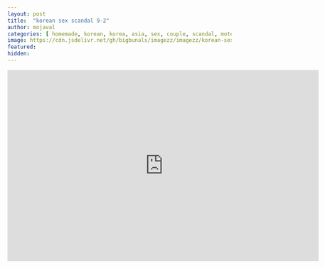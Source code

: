 ```yaml
---
layout: post
title:  "korean sex scandal 9-2"
author: mojaval
categories: [ homemade, korean, korea, asia, sex, couple, scandal, motel, adult, self, camera, real, cowgirl, natural tits, sex tape, blowjob ]
image: https://cdn.jsdelivr.net/gh/bigbunals/imagezz/imagezz/korean-sex-scandal-9-2___2578a8d72e9982054d07ed3ef22ad86fd38f1562.mp4.jpg
featured: 
hidden: 
---
```


<iframe src="https://openload.co/embed/TKaDUBFvyYw/korean-sex-scandal-9-2___2578a8d72e9982054d07ed3ef22ad86fd38f1562.mp4" scrolling="no" frameborder="0" width="700" height="430" allowfullscreen="true" webkitallowfullscreen="true" mozallowfullscreen="true"></iframe>